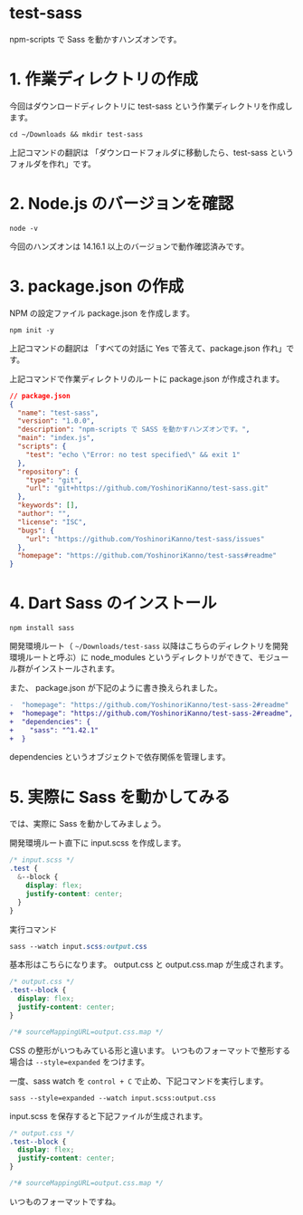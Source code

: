 # test-sass

npm-scripts で Sass を動かすハンズオンです。

# 1. 作業ディレクトリの作成

今回はダウンロードディレクトリに test-sass という作業ディレクトリを作成します。

```shell
cd ~/Downloads && mkdir test-sass
```

上記コマンドの翻訳は
「ダウンロードフォルダに移動したら、test-sass というフォルダを作れ」です。

# 2. Node.js のバージョンを確認

```shell
node -v
```

今回のハンズオンは 14.16.1 以上のバージョンで動作確認済みです。

# 3. package.json の作成

NPM の設定ファイル package.json を作成します。

```shell
npm init -y
```

上記コマンドの翻訳は
「すべての対話に Yes で答えて、package.json 作れ」です。

上記コマンドで作業ディレクトリのルートに package.json が作成されます。

```json
// package.json
{
  "name": "test-sass",
  "version": "1.0.0",
  "description": "npm-scripts で SASS を動かすハンズオンです。",
  "main": "index.js",
  "scripts": {
    "test": "echo \"Error: no test specified\" && exit 1"
  },
  "repository": {
    "type": "git",
    "url": "git+https://github.com/YoshinoriKanno/test-sass.git"
  },
  "keywords": [],
  "author": "",
  "license": "ISC",
  "bugs": {
    "url": "https://github.com/YoshinoriKanno/test-sass/issues"
  },
  "homepage": "https://github.com/YoshinoriKanno/test-sass#readme"
}
```

# 4. Dart Sass のインストール

```shell
npm install sass
```

開発環境ルート（ `~/Downloads/test-sass` 以降はこちらのディレクトリを開発環境ルートと呼ぶ）に node_modules というディレクトリができて、モジュール群がインストールされます。

また、 package.json が下記のように書き換えられました。

```diff
-  "homepage": "https://github.com/YoshinoriKanno/test-sass-2#readme"
+  "homepage": "https://github.com/YoshinoriKanno/test-sass-2#readme",
+  "dependencies": {
+    "sass": "^1.42.1"
+  }

```

dependencies というオブジェクトで依存関係を管理します。

# 5. 実際に Sass を動かしてみる

では、実際に Sass を動かしてみましょう。

開発環境ルート直下に input.scss を作成します。

```css
/* input.scss */
.test {
  &--block {
    display: flex;
    justify-content: center;
  }
}
```

実行コマンド

```css
sass --watch input.scss:output.css
```

基本形はこちらになります。
output.css と output.css.map が生成されます。

```css
/* output.css */
.test--block {
  display: flex;
  justify-content: center;
}

/*# sourceMappingURL=output.css.map */
```

CSS の整形がいつもみている形と違います。
いつものフォーマットで整形する場合は `--style=expanded` をつけます。

一度、sass watch を `control + C` で止め、下記コマンドを実行します。

```
sass --style=expanded --watch input.scss:output.css
```

input.scss を保存すると下記ファイルが生成されます。

```css
/* output.css */
.test--block {
  display: flex;
  justify-content: center;
}

/*# sourceMappingURL=output.css.map */
```

いつものフォーマットですね。

